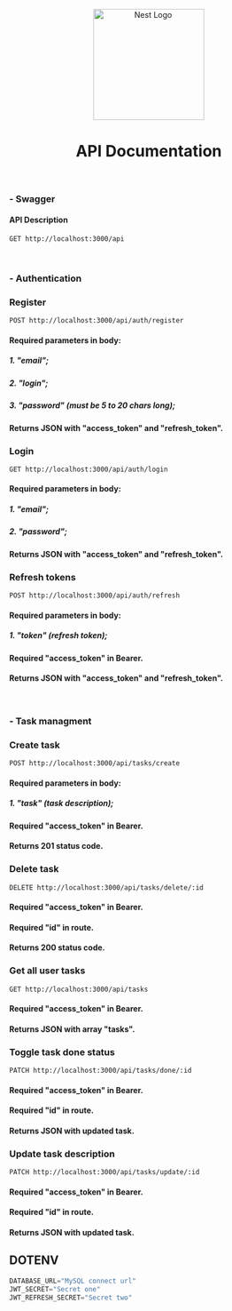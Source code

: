 <p align="center">
  <a href="http://nestjs.com/" target="blank"><img src="https://nestjs.com/img/logo-small.svg" width="200" alt="Nest Logo" /></a>
</p>

<h1 align="center">API Documentation</h1>
<br/>
<h3>- Swagger</h3>

#### API Description
```http 
GET http://localhost:3000/api
```
<br/>
<h3>- Authentication</h3>

### Register
```http 
POST http://localhost:3000/api/auth/register
```
#### Required parameters in body:
##### 1. "email";
##### 2. "login";
##### 3. "password" (must be 5 to 20 chars long);

#### Returns JSON with "access_token" and "refresh_token".

### Login
```http 
GET http://localhost:3000/api/auth/login
```
#### Required parameters in body:
##### 1. "email";
##### 2. "password";

#### Returns JSON with "access_token" and "refresh_token".


### Refresh tokens
```http 
POST http://localhost:3000/api/auth/refresh
```
#### Required parameters in body:
##### 1. "token" (refresh token);

#### Required "access_token" in Bearer.

#### Returns JSON with "access_token" and "refresh_token".

<br/>
<h3>- Task managment</h3>

### Create task
```http
POST http://localhost:3000/api/tasks/create
```
#### Required parameters in body:
##### 1. "task" (task description);

#### Required "access_token" in Bearer.

#### Returns 201 status code.

### Delete task
```http
DELETE http://localhost:3000/api/tasks/delete/:id
```

#### Required "access_token" in Bearer.

#### Required "id" in route.

#### Returns 200 status code.

### Get all user tasks
```http
GET http://localhost:3000/api/tasks
```

#### Required "access_token" in Bearer.

#### Returns JSON with array "tasks".

### Toggle task done status
```http
PATCH http://localhost:3000/api/tasks/done/:id
```

#### Required "access_token" in Bearer.

#### Required "id" in route.

#### Returns JSON with updated task.

### Update task description
```http
PATCH http://localhost:3000/api/tasks/update/:id
```

#### Required "access_token" in Bearer.

#### Required "id" in route.

#### Returns JSON with updated task.


## DOTENV
```ts
DATABASE_URL="MySQL connect url"
JWT_SECRET="Secret one"
JWT_REFRESH_SECRET="Secret two"
```